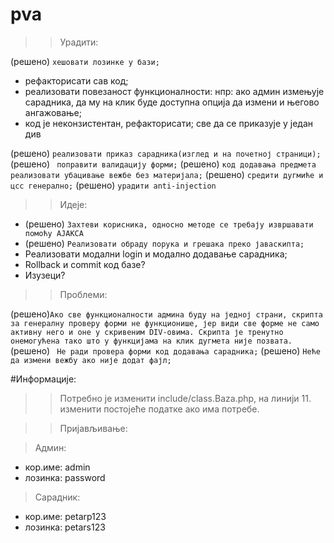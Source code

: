 # pva

>>Урадити:

(решено) `хешовати лозинке у бази;`
- рефакторисати сав код;
- реализовати повезаност функционалности:
	нпр: ако админ измењује сарадника, да му на клик буде доступна опција да измени и његово ангажовање;
- код је неконзистентан, рефакторисати; све да се приказује у један див

(решено) `реализовати приказ сарадника(изглед и на почетној страници);`
(решено) ` поправити валидацију форми;`
(решено) `код додавања предмета реализовати убацивање вежбе без материјала;`
(решено) `средити дугмиће и цсс генерално;`
(решено) `урадити anti-injection `


>>Идеје:

- (решено) `Захтеви корисника, односно методе се требају извршавати помоћу АЈАКСА`
- (решено) `Реализовати обраду порука и грешака преко јаваскипта;`
- Реализовати модални login и модално додавање сарадника;
- Rollback и commit код базе?
- Изузеци?

>>Проблеми:

(решено)`Ако све функционалности админа буду на једној страни, скрипта за генералну проверу форми не функционише, јер види све форме не само активну него и оне у скривеним DIV-овима. Скрипта је тренутно онемогућена тако што у функцијама на клик дугмета није позвата.`
(решено) ` Не ради провера форми код додавања сарадника;`
(решено) `Неће да измени вежбу ако није додат фајл;`

#Информације:

>>Потребно је изменити include/class.Baza.php, на линији 11. изменити постојеће податке ако има потребе.


>>Пријављивање:

>Админ:

- кор.име: admin
- лозинка: password

>Сарадник:

- кор.име: petarp123
- лозинка: petars123
